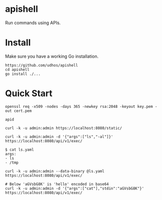 # apishell
Run commands using APIs.

# Install

Make sure you have a working Go installation.

    https://github.com/udhos/apishell
    cd apishell
    go install ./...

# Quick Start

    openssl req -x509 -nodes -days 365 -newkey rsa:2048 -keyout key.pem -out cert.pem

    apid

    curl -k -u admin:admin https://localhost:8080/static/

    curl -k -u admin:admin -d '{"args":["ls","-al"]}' https://localhost:8080/api/v1/exec/

    $ cat ls.yaml
    args:
    - ls
    - /tmp

    curl -k -u admin:admin --data-binary @ls.yaml https://localhost:8080/api/v1/exec/

    # Below 'aGVsbG8K' is 'hello' encoded in base64
    curl -k -u admin:admin -d '{"args":["cat"],"stdin":"aGVsbG8K"}' https://localhost:8080/api/v1/exec/

    


